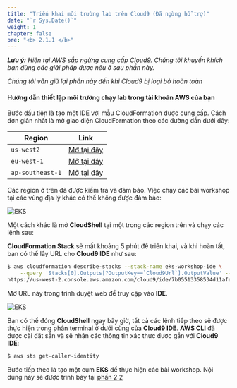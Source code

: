 ```yaml
---
title: "Triển khai môi trường lab trên Cloud9 (Đã ngừng hỗ trợ)"
date: "`r Sys.Date()`"
weight: 1
chapter: false
pre: "<b> 2.1.1 </b>"
---
```


**_Lưu ý:_** _Hiện tại AWS sắp ngừng cung cấp Cloud9. Chúng tôi khuyến khích bạn dùng các giải pháp được nêu ở sau phần này._

_Chúng tôi vẫn giữ lại phần này đến khi Cloud9 bị loại bỏ hoàn toàn_

#### **Hướng dẫn thiết lập môi trường chạy lab trong tài khoản AWS của bạn**

Bước đầu tiên là tạo một IDE với mẫu CloudFormation được cung cấp. Cách đơn giản nhất là mở giao diện CloudFormation theo các đường dẫn dưới đây:

| Region           | Link                                                                                                                                                                                                                                                                                                                         |
| ---------------- | ---------------------------------------------------------------------------------------------------------------------------------------------------------------------------------------------------------------------------------------------------------------------------------------------------------------------------- |
| `us-west2`       | [Mở tại đây](https://us-west-2.console.aws.amazon.com/cloudformation/home#/stacks/quickcreate?templateUrl=https://ws-assets-prod-iad-r-pdx-f3b3f9f1a7d6a3d0.s3.us-west-2.amazonaws.com/39146514-f6d5-41cb-86ef-359f9d2f7265/eks-workshop-ide-cfn.yaml&stackName=eks-workshop-ide&param_RepositoryRef=stable)            |
| `eu-west-1`      | [Mở tại đây](https://eu-west-1.console.aws.amazon.com/cloudformation/home#/stacks/quickcreate?templateUrl=https://ws-assets-prod-iad-r-dub-85e3be25bd827406.s3.eu-west-1.amazonaws.com/39146514-f6d5-41cb-86ef-359f9d2f7265/eks-workshop-ide-cfn.yaml&stackName=eks-workshop-ide&param_RepositoryRef=stable)            |
| `ap-southeast-1` | [Mở tại đây](https://ap-southeast-1.console.aws.amazon.com/cloudformation/home#/stacks/quickcreate?templateUrl=https://ws-assets-prod-iad-r-sin-694a125e41645312.s3.ap-southeast-1.amazonaws.com/39146514-f6d5-41cb-86ef-359f9d2f7265/eks-workshop-ide-cfn.yaml&stackName=eks-workshop-ide&param_RepositoryRef=stable) |

Các region ở trên đã được kiểm tra và đảm bảo. Việc chạy các bài workshop tại các vùng địa lý khác có thể không được đảm bảo:

![EKS](/EKS-Workshop-1/images/2/1/1/00015.png?featherlight=false&width=90pc)

Một cách khác là mở **CloudShell** tại một trong các region trên và chạy các lệnh sau:



**CloudFormation Stack** sẽ mất khoảng 5 phút để triển khai, và khi hoàn tất, bạn có thể lấy URL cho **Cloud9 IDE** như sau:

```bash test=false
$ aws cloudformation describe-stacks --stack-name eks-workshop-ide \
    --query 'Stacks[0].Outputs[?OutputKey==`Cloud9Url`].OutputValue' --output text
https://us-west-2.console.aws.amazon.com/cloud9/ide/7b05513358534d11afeb7119845c5461?region=us-west-2
```

Mở URL này trong trình duyệt web để truy cập vào **IDE**.

![EKS](/EKS-Workshop-1/images/2/1/1/00016.png?featherlight=false&width=90pc)

Bạn có thể đóng **CloudShell** ngay bây giờ, tất cả các lệnh tiếp theo sẽ được thực hiện trong phần terminal ở dưới cùng của **Cloud9 IDE**. **AWS CLI** đã được cài đặt sẵn và sẽ nhận các thông tin xác thực được gắn với **Cloud9 IDE**:

```bash test=false
$ aws sts get-caller-identity
```

Bước tiếp theo là tạo một cụm **EKS** để thực hiện các bài workshop. Nội dung này sẽ được trình bày tại [phần 2.2](../../2.2-cluster-creation/)
